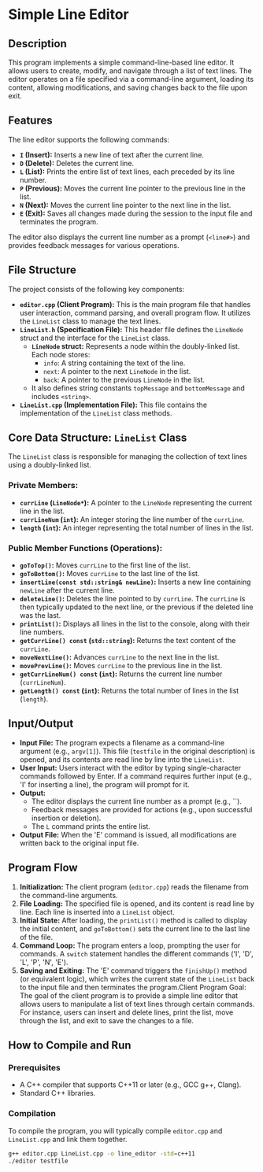 # Simple Line Editor

## Description

This program implements a simple command-line-based line editor. It allows users to create, modify, and navigate through a list of text lines. The editor operates on a file specified via a command-line argument, loading its content, allowing modifications, and saving changes back to the file upon exit.

## Features

The line editor supports the following commands:

* **`I` (Insert):** Inserts a new line of text after the current line.
* **`D` (Delete):** Deletes the current line.
* **`L` (List):** Prints the entire list of text lines, each preceded by its line number.
* **`P` (Previous):** Moves the current line pointer to the previous line in the list.
* **`N` (Next):** Moves the current line pointer to the next line in the list.
* **`E` (Exit):** Saves all changes made during the session to the input file and terminates the program.

The editor also displays the current line number as a prompt (`<line#>`) and provides feedback messages for various operations.

## File Structure

The project consists of the following key components:

* **`editor.cpp` (Client Program):** This is the main program file that handles user interaction, command parsing, and overall program flow. It utilizes the `LineList` class to manage the text lines.
* **`LineList.h` (Specification File):** This header file defines the `LineNode` struct and the interface for the `LineList` class.
    * **`LineNode` struct:** Represents a node within the doubly-linked list. Each node stores:
        * `info`: A string containing the text of the line.
        * `next`: A pointer to the next `LineNode` in the list.
        * `back`: A pointer to the previous `LineNode` in the list.
    * It also defines string constants `topMessage` and `bottomMessage` and includes `<string>`.
* **`LineList.cpp` (Implementation File):** This file contains the implementation of the `LineList` class methods.

## Core Data Structure: `LineList` Class

The `LineList` class is responsible for managing the collection of text lines using a doubly-linked list.

### Private Members:

* **`currLine` (`LineNode*`):** A pointer to the `LineNode` representing the current line in the list.
* **`currLineNum` (`int`):** An integer storing the line number of the `currLine`.
* **`length` (`int`):** An integer representing the total number of lines in the list.

### Public Member Functions (Operations):

* **`goToTop()`:** Moves `currLine` to the first line of the list.
* **`goToBottom()`:** Moves `currLine` to the last line of the list.
* **`insertLine(const std::string& newLine)`:** Inserts a new line containing `newLine` after the current line.
* **`deleteLine()`:** Deletes the line pointed to by `currLine`. The `currLine` is then typically updated to the next line, or the previous if the deleted line was the last.
* **`printList()`:** Displays all lines in the list to the console, along with their line numbers.
* **`getCurrLine() const` (`std::string`):** Returns the text content of the `currLine`.
* **`moveNextLine()`:** Advances `currLine` to the next line in the list.
* **`movePrevLine()`:** Moves `currLine` to the previous line in the list.
* **`getCurrLineNum() const` (`int`):** Returns the current line number (`currLineNum`).
* **`getLength() const` (`int`):** Returns the total number of lines in the list (`length`).

## Input/Output

* **Input File:** The program expects a filename as a command-line argument (e.g., `argv[1]`). This file (`testfile` in the original description) is opened, and its contents are read line by line into the `LineList`.
* **User Input:** Users interact with the editor by typing single-character commands followed by Enter. If a command requires further input (e.g., 'I' for inserting a line), the program will prompt for it.
* **Output:**
    * The editor displays the current line number as a prompt (e.g., ``).
    * Feedback messages are provided for actions (e.g., upon successful insertion or deletion).
    * The `L` command prints the entire list.
* **Output File:** When the 'E' command is issued, all modifications are written back to the original input file.

## Program Flow

1.  **Initialization:** The client program (`editor.cpp`) reads the filename from the command-line arguments.
2.  **File Loading:** The specified file is opened, and its content is read line by line. Each line is inserted into a `LineList` object.
3.  **Initial State:** After loading, the `printList()` method is called to display the initial content, and `goToBottom()` sets the current line to the last line of the file.
4.  **Command Loop:** The program enters a loop, prompting the user for commands. A `switch` statement handles the different commands ('I', 'D', 'L', 'P', 'N', 'E').
5.  **Saving and Exiting:** The 'E' command triggers the `finishUp()` method (or equivalent logic), which writes the current state of the `LineList` back to the input file and then terminates the program.Client Program Goal: The goal of the client program is to provide a simple line editor that allows users to manipulate a list of text lines through certain commands. For instance, users can insert and delete lines, print the list, move through the list, and exit to save the changes to a file. 

## How to Compile and Run

### Prerequisites

* A C++ compiler that supports C++11 or later (e.g., GCC g++, Clang).
* Standard C++ libraries.

### Compilation

To compile the program, you will typically compile `editor.cpp` and `LineList.cpp` and link them together. 

```bash
g++ editor.cpp LineList.cpp -o line_editor -std=c++11
./editor testfile
